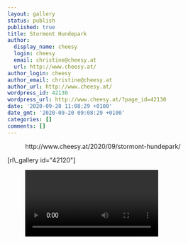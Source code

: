 ```yaml
---
layout: gallery
status: publish
published: true
title: Stormont Hundepark
author:
  display_name: cheesy
  login: cheesy
  email: christine@cheesy.at
  url: http://www.cheesy.at/
author_login: cheesy
author_email: christine@cheesy.at
author_url: http://www.cheesy.at/
wordpress_id: 42130
wordpress_url: http://www.cheesy.at/?page_id=42130
date: '2020-09-20 11:08:29 +0100'
date_gmt: '2020-09-20 09:08:29 +0100'
categories: []
comments: []
---
```

<!-- wp:core-embed/wordpress {"url":"http://www.cheesy.at/2020/09/stormont-hundepark/","type":"rich","providerNameSlug":"cheesy-at","className":""} -->
<figure class="wp-block-embed-wordpress wp-block-embed is-type-rich is-provider-cheesy-at">
<div class="wp-block-embed__wrapper">
http://www.cheesy.at/2020/09/stormont-hundepark/
</div>
</figure>
<!-- /wp:core-embed/wordpress -->
<!-- wp:paragraph -->
[rl\_gallery id="42120"]
<!-- /wp:paragraph -->
<!-- wp:video -->
<figure class="wp-block-video"><video controls src="http://www.cheesy.at/download/Videos/Stormont.mp4"></video></figure>
<!-- /wp:video -->
